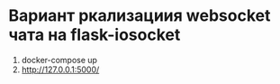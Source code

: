 # Вариант ркализациия websocket чата на flask-iosocket #

1. docker-compose up
2. http://127.0.0.1:5000/

